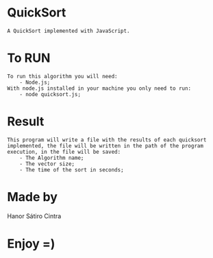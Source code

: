 # QuickSort
    A QuickSort implemented with JavaScript.

# To RUN
    To run this algorithm you will need:
        - Node.js;
    With node.js installed in your machine you only need to run:
        - node quicksort.js;
# Result
    This program will write a file with the results of each quicksort implemented, the file will be written in the path of the program execution, in the file will be saved:
        - The Algorithm name;
        - The vector size;
        - The time of the sort in seconds;

# Made by 
Hanor Sátiro Cintra

# Enjoy =)
